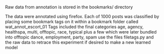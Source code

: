 Raw data from annotation is stored in the bookmarks/ directory

The data were annotated using firefox.
Each of	 1000 posts was classified by placing some bookmark tags	on it
within a bookmark folder called	   wat_annot_escort_01
Tags included the final categories
  age, agency, healthspa,	multi, offtopic,	race, typical
plus a few which were later bundled into offtopic
  dance, employment, party, spam
use the	 files filetags.py and the raw data to retrace this experiment
if desired to make a new learned model